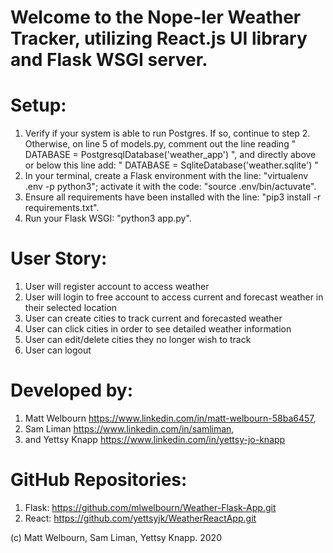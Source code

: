 # Welcome to the Nope-ler Weather Tracker, utilizing React.js UI library and Flask WSGI server. 

# Setup:
1. Verify if your system is able to run Postgres. If so, continue to step 2. Otherwise, on line 5 of models.py, comment out the line reading " DATABASE = PostgresqlDatabase('weather_app') ", and directly above or below this line add:  " DATABASE = SqliteDatabase('weather.sqlite') "
2. In your terminal, create a Flask environment with the line: "virtualenv .env -p python3"; activate it with the code: "source .env/bin/actuvate".
3. Ensure all requirements have been installed with the line: "pip3 install -r requirements.txt".
4. Run your Flask WSGI: "python3 app.py".

# User Story:
1. User will register account to access weather
2. User will login to free account to access current and forecast weather in their selected location
3. User can create cities to track current and forecasted weather
4. User can click cities in order to see detailed weather information
5. User can edit/delete cities they no longer wish to track
6. User can logout

# Developed by:
1. Matt Welbourn https://www.linkedin.com/in/matt-welbourn-58ba6457,
2. Sam Liman https://www.linkedin.com/in/samliman,
3. and Yettsy Knapp https://www.linkedin.com/in/yettsy-jo-knapp

# GitHub Repositories:
1. Flask: https://github.com/mlwelbourn/Weather-Flask-App.git
2. React: https://github.com/yettsyjk/WeatherReactApp.git

(c) Matt Welbourn, Sam Liman, Yettsy Knapp. 2020
